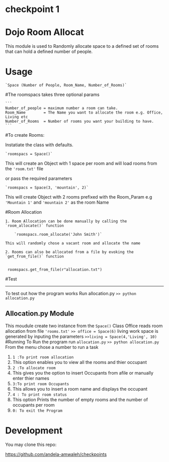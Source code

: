 # checkpoint 1

# Dojo Room Allocat


This module is used to Randomly allocate space to a defined set of rooms
that can hold a defined number of people.

# Usage

	
	`Space (Number of People, Room_Name, Number_of_Rooms)`

#The roomspacs takes three optional params

	```
	Number_of_people = maximum number a room can take.
	Room_Name 		 = The Name you want to allocate the room e.g. Office, Living etc
	Number_of_Rooms  = Number of rooms you want your building to have. 
	```

#To create Rooms:


Instatiate the class with defaults.
	
	`roomspacs = Space()`

	

 This will create an Object with 1 space per room and will load rooms from the `'room.txt'` file 

 or  pass the required parameters

	
	`roomspacs = Space(3, 'mountain', 2)`
	


This will create Object with 2 rooms prefixed with the Room_Param e.g `'Mountain 1'` and `'mountain 2'` as the room Name




#Room Allocation

	1. Room Allocation can be done manually by calling the `room_allocate()` function

	 	`roomspacs.room_allocate('John Smith')`

	This will randomly chose a vacant room and allocate the name 

	2. Rooms can also be allocated from a file by evoking the `get_from_file()` function
	

	 roomspacs.get_from_file(r"allocation.txt")

#Test
_____
 To test out how the program works Run allocation.py
 		`>> python allocation.py`


Allocation.py Module
--------------------
 This moudule create two instance from the `Space()` Class
 Office reads room allocation from file `'rooms.txt'`
		`>> office = Space(6)`
 living work space is generated by inputing the parameters
		`>>living = Space(4,'Living', 10)`
#Running
To Run the program run `allocation.py`
 		`>> python allocation.py`
From the menu chose a number to run a task 

1. `1 :To print room allocation`
 1. This option enables you to view all the rooms and thier occupant
2. `2 :To allocate room `
 1. This gives you the option to insert Occupants from afile or manually enter thier names
3. `3:To print room Occupants`
 1. This allows you to insert a room name and displays the occupant	
4. `4 : To print room status`
 1. This option Prints the number of empty rooms and the number of occupants per room
5. `0: To exit the Program`

 

# Development
You may clone this repo:

https://github.com/andela-amwaleh/checkpoints

			
